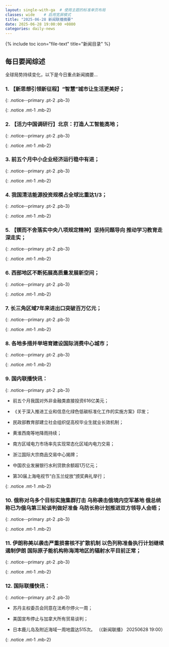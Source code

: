 ```yaml
---
layout: single-with-ga  # 使用主题的标准单页布局
classes: wide    # 启用宽屏模式
title: "2025-06-28 新闻联播摘要"
date: 2025-06-28 19:00:00 +0800
categories: daily-news
---
```


{% include toc icon="file-text" title="新闻目录" %}
   
## 每日要闻综述

全球局势持续变化，以下是今日重点新闻摘要...

### 1. 【新思想引领新征程】“智慧”城市让生活更美好； 

{: .notice--primary .pt-2 .pb-3}

{: .notice .mt-1 .mb-2}

### 2. 【活力中国调研行】北京：打造人工智能高地； 

{: .notice--primary .pt-2 .pb-3}

{: .notice .mt-1 .mb-2}

### 3. 前五个月中小企业经济运行稳中有进； 

{: .notice--primary .pt-2 .pb-3}

{: .notice .mt-1 .mb-2}

### 4. 我国清洁能源投资规模占全球比重达1/3； 

{: .notice--primary .pt-2 .pb-3}

{: .notice .mt-1 .mb-2}

### 5. 【锲而不舍落实中央八项规定精神】坚持问题导向 推动学习教育走深走实； 

{: .notice--primary .pt-2 .pb-3}

{: .notice .mt-1 .mb-2}

### 6. 西部地区不断拓展高质量发展新空间； 

{: .notice--primary .pt-2 .pb-3}

{: .notice .mt-1 .mb-2}

### 7. 长三角区域7年来进出口突破百万亿元； 

{: .notice--primary .pt-2 .pb-3}

{: .notice .mt-1 .mb-2}

### 8. 各地多措并举培育建设国际消费中心城市； 

{: .notice--primary .pt-2 .pb-3}

{: .notice .mt-1 .mb-2}

### 9. 国内联播快讯： 

{: .notice--primary .pt-2 .pb-3}

- 前五个月我国对外非金融类直接投资616亿美元；

- 《关于深入推进工业和信息化绿色低碳标准化工作的实施方案》印发；

- 民政部教育部建立社会组织促高校毕业生就业长效机制；

- 黄淮西南等地降雨持续；

- 南方区域电力市场率先实现常态化区域内电力交易；

- 浙江国际大宗商品交易中心揭牌；

- 中国农业发展银行水利贷款余额超1万亿元；

- 第30届上海电视节“白玉兰绽放”颁奖典礼举行；

{: .notice .mt-1 .mb-2}

### 10. 俄称对乌多个目标实施集群打击 乌称袭击俄境内空军基地 俄总统称已为俄乌第三轮谈判做好准备 乌防长称计划推进双方领导人会晤； 

{: .notice--primary .pt-2 .pb-3}

{: .notice .mt-1 .mb-2}

### 11. 伊朗称美以袭击严重损害核不扩散机制 以色列称准备执行计划继续遏制伊朗 国际原子能机构称海湾地区的辐射水平目前正常； 

{: .notice--primary .pt-2 .pb-3}

{: .notice .mt-1 .mb-2}

### 12. 国际联播快讯： 

{: .notice--primary .pt-2 .pb-3}

- 苏丹主权委员会同意在法希尔停火一周；

- 美国宣布停止与加拿大所有贸易谈判；

- 日本鹿儿岛及附近海域一周地震达515次。 （《新闻联播》 20250628 19:00）

{: .notice .mt-1 .mb-2}